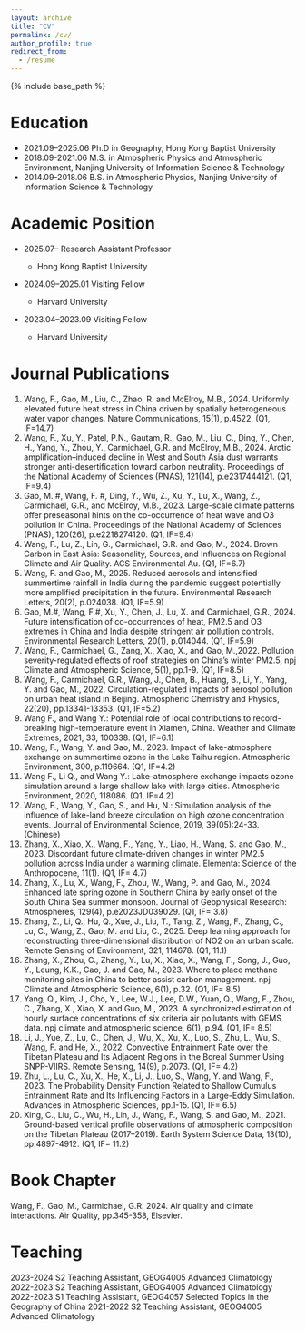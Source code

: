 ```yaml
---
layout: archive
title: "CV"
permalink: /cv/
author_profile: true
redirect_from:
  - /resume
---
```


{% include base_path %}

Education
======
* 2021.09–2025.06 Ph.D in Geography, Hong Kong Baptist University
* 2018.09-2021.06 M.S. in Atmospheric Physics and Atmospheric Environment, Nanjing University of Information Science & Technology
* 2014.09-2018.06 B.S. in Atmospheric Physics, Nanjing University of Information Science & Technology

Academic Position
======
* 2025.07– Research Assistant Professor
  * Hong Kong Baptist University

* 2024.09–2025.01 Visiting Fellow
  * Harvard University

* 2023.04–2023.09 Visiting Fellow
  * Harvard University

Journal Publications 
======
1.	Wang, F., Gao, M., Liu, C., Zhao, R. and McElroy, M.B., 2024. Uniformly elevated future heat stress in China driven by spatially heterogeneous water vapor changes. Nature Communications, 15(1), p.4522. (Q1, IF=14.7)
2.	Wang, F., Xu, Y., Patel, P.N., Gautam, R., Gao, M., Liu, C., Ding, Y., Chen, H., Yang, Y., Zhou, Y., Carmichael, G.R. and McElroy, M.B., 2024. Arctic amplification–induced decline in West and South Asia dust warrants stronger anti-desertification toward carbon neutrality. Proceedings of the National Academy of Sciences (PNAS), 121(14), p.e2317444121. (Q1, IF=9.4)
3.	Gao, M. #, Wang, F. #, Ding, Y., Wu, Z., Xu, Y., Lu, X., Wang, Z., Carmichael, G.R., and McElroy, M.B., 2023. Large-scale climate patterns offer preseasonal hints on the co-occurrence of heat wave and O3 pollution in China. Proceedings of the National Academy of Sciences (PNAS), 120(26), p.e2218274120. (Q1, IF=9.4)
4.	Wang, F., Lu, Z., Lin, G., Carmichael, G.R. and Gao, M., 2024. Brown Carbon in East Asia: Seasonality, Sources, and Influences on Regional Climate and Air Quality. ACS Environmental Au. (Q1, IF=6.7)
5.	Wang, F. and Gao, M., 2025. Reduced aerosols and intensified summertime rainfall in India during the pandemic suggest potentially more amplified precipitation in the future. Environmental Research Letters, 20(2), p.024038. (Q1, IF=5.9) 
6.	Gao, M.#, Wang, F.#, Xu, Y., Chen, J., Lu, X. and Carmichael, G.R., 2024. Future intensification of co-occurrences of heat, PM2.5 and O3 extremes in China and India despite stringent air pollution controls. Environmental Research Letters, 20(1), p.014044. (Q1, IF=5.9)
7.	Wang, F., Carmichael, G., Zang, X., Xiao, X., and Gao, M.,2022. Pollution severity-regulated effects of roof strategies on China’s winter PM2.5, npj Climate and Atmospheric Science, 5(1), pp.1-9. (Q1, IF=8.5)
8.	Wang, F., Carmichael, G.R., Wang, J., Chen, B., Huang, B., Li, Y., Yang, Y. and Gao, M., 2022. Circulation-regulated impacts of aerosol pollution on urban heat island in Beijing. Atmospheric Chemistry and Physics, 22(20), pp.13341-13353. (Q1, IF=5.2)
9.	Wang F., and Wang Y.: Potential role of local contributions to record-breaking high-temperature event in Xiamen, China. Weather and Climate Extremes, 2021, 33, 100338. (Q1, IF=6.1)
10.	Wang, F., Wang, Y. and Gao, M., 2023. Impact of lake-atmosphere exchange on summertime ozone in the Lake Taihu region. Atmospheric Environment, 300, p.119664. (Q1, IF=4.2)
11.	Wang F., Li Q., and Wang Y.: Lake-atmosphere exchange impacts ozone simulation around a large shallow lake with large cities. Atmospheric Environment, 2020, 118086. (Q1, IF=4.2)
12.	Wang, F., Wang, Y., Gao, S., and Hu, N.: Simulation analysis of the influence of lake-land breeze circulation on high ozone concentration events. Journal of Environmental Science, 2019, 39(05):24-33. (Chinese)
13.	Zhang, X., Xiao, X., Wang, F., Yang, Y., Liao, H., Wang, S. and Gao, M., 2023. Discordant future climate-driven changes in winter PM2.5 pollution across India under a warming climate. Elementa: Science of the Anthropocene, 11(1). (Q1, IF= 4.7)
14.	Zhang, X., Lu, X., Wang, F., Zhou, W., Wang, P. and Gao, M., 2024. Enhanced late spring ozone in Southern China by early onset of the South China Sea summer monsoon. Journal of Geophysical Research: Atmospheres, 129(4), p.e2023JD039029. (Q1, IF= 3.8)
15.	Zhang, Z., Li, Q., Hu, Q., Xue, J., Liu, T., Tang, Z., Wang, F., Zhang, C., Lu, C., Wang, Z., Gao, M. and Liu, C., 2025. Deep learning approach for reconstructing three-dimensional distribution of NO2 on an urban scale. Remote Sensing of Environment, 321, 114678. (Q1, 11.1)
16.	Zhang, X., Zhou, C., Zhang, Y., Lu, X., Xiao, X., Wang, F., Song, J., Guo, Y., Leung, K.K., Cao, J. and Gao, M., 2023. Where to place methane monitoring sites in China to better assist carbon management. npj Climate and Atmospheric Science, 6(1), p.32. (Q1, IF= 8.5)
17.	Yang, Q., Kim, J., Cho, Y., Lee, W.J., Lee, D.W., Yuan, Q., Wang, F., Zhou, C., Zhang, X., Xiao, X. and Guo, M., 2023. A synchronized estimation of hourly surface concentrations of six criteria air pollutants with GEMS data. npj climate and atmospheric science, 6(1), p.94. (Q1, IF= 8.5)
18.	Li, J., Yue, Z., Lu, C., Chen, J., Wu, X., Xu, X., Luo, S., Zhu, L., Wu, S., Wang, F. and He, X., 2022. Convective Entrainment Rate over the Tibetan Plateau and Its Adjacent Regions in the Boreal Summer Using SNPP-VIIRS. Remote Sensing, 14(9), p.2073. (Q1, IF= 4.2)
19.	Zhu, L., Lu, C., Xu, X., He, X., Li, J., Luo, S., Wang, Y. and Wang, F., 2023. The Probability Density Function Related to Shallow Cumulus Entrainment Rate and Its Influencing Factors in a Large-Eddy Simulation. Advances in Atmospheric Sciences, pp.1-15. (Q1, IF= 6.5)
20.	Xing, C., Liu, C., Wu, H., Lin, J., Wang, F., Wang, S. and Gao, M., 2021. Ground-based vertical profile observations of atmospheric composition on the Tibetan Plateau (2017–2019). Earth System Science Data, 13(10), pp.4897-4912. (Q1, IF= 11.2)

Book Chapter
======
Wang, F., Gao, M., Carmichael, G.R. 2024. Air quality and climate interactions. Air Quality, pp.345-358, Elsevier. 
  
Teaching
======
2023-2024 S2 Teaching Assistant, GEOG4005 Advanced Climatology
2022-2023 S2 Teaching Assistant, GEOG4005 Advanced Climatology
2022-2023 S1 Teaching Assistant, GEOG4057 Selected Topics in the Geography of China
2021-2022 S2 Teaching Assistant, GEOG4005 Advanced Climatology
